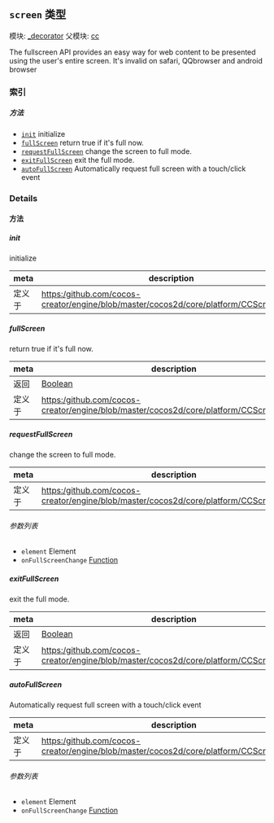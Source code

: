 ## `screen` 类型



模块: [_decorator](../modules/_decorator.md)
父模块: [cc](../modules/cc.md)


The fullscreen API provides an easy way for web content to be presented using the user's entire screen.
It's invalid on safari, QQbrowser and android browser


### 索引



##### 方法

  - [`init`](#init) initialize
  - [`fullScreen`](#fullscreen) return true if it's full now.
  - [`requestFullScreen`](#requestfullscreen) change the screen to full mode.
  - [`exitFullScreen`](#exitfullscreen) exit the full mode.
  - [`autoFullScreen`](#autofullscreen) Automatically request full screen with a touch/click event



### Details




<!-- Method Block -->
#### 方法


##### init

initialize

| meta | description |
|------|-------------|
| 定义于 | [https:/github.com/cocos-creator/engine/blob/master/cocos2d/core/platform/CCScreen.js:80](https:/github.com/cocos-creator/engine/blob/master/cocos2d/core/platform/CCScreen.js#L80) |



##### fullScreen

return true if it's full now.

| meta | description |
|------|-------------|
| 返回 | <a href="https://developer.mozilla.org/en/JavaScript/Reference/Global_Objects/Boolean" class="crosslink external" target="_blank">Boolean</a> 
| 定义于 | [https:/github.com/cocos-creator/engine/blob/master/cocos2d/core/platform/CCScreen.js:101](https:/github.com/cocos-creator/engine/blob/master/cocos2d/core/platform/CCScreen.js#L101) |



##### requestFullScreen

change the screen to full mode.

| meta | description |
|------|-------------|
| 定义于 | [https:/github.com/cocos-creator/engine/blob/master/cocos2d/core/platform/CCScreen.js:114](https:/github.com/cocos-creator/engine/blob/master/cocos2d/core/platform/CCScreen.js#L114) |

###### 参数列表
- `element` Element 
- `onFullScreenChange` <a href="https://developer.mozilla.org/en/JavaScript/Reference/Global_Objects/Function" class="crosslink external" target="_blank">Function</a> 


##### exitFullScreen

exit the full mode.

| meta | description |
|------|-------------|
| 返回 | <a href="https://developer.mozilla.org/en/JavaScript/Reference/Global_Objects/Boolean" class="crosslink external" target="_blank">Boolean</a> 
| 定义于 | [https:/github.com/cocos-creator/engine/blob/master/cocos2d/core/platform/CCScreen.js:139](https:/github.com/cocos-creator/engine/blob/master/cocos2d/core/platform/CCScreen.js#L139) |



##### autoFullScreen

Automatically request full screen with a touch/click event

| meta | description |
|------|-------------|
| 定义于 | [https:/github.com/cocos-creator/engine/blob/master/cocos2d/core/platform/CCScreen.js:148](https:/github.com/cocos-creator/engine/blob/master/cocos2d/core/platform/CCScreen.js#L148) |

###### 参数列表
- `element` Element 
- `onFullScreenChange` <a href="https://developer.mozilla.org/en/JavaScript/Reference/Global_Objects/Function" class="crosslink external" target="_blank">Function</a> 



